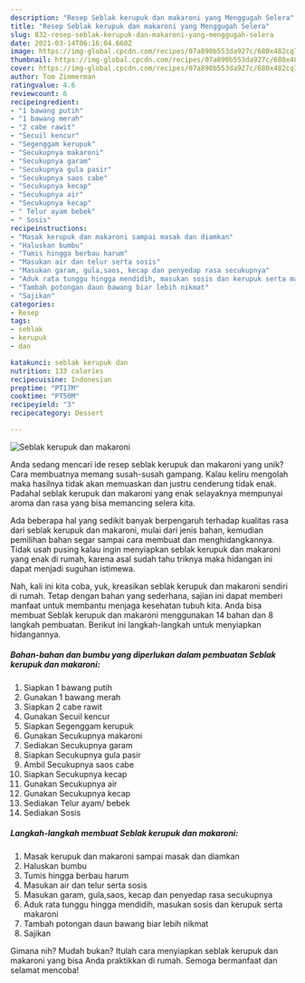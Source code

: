 ```yaml
---
description: "Resep Seblak kerupuk dan makaroni yang Menggugah Selera"
title: "Resep Seblak kerupuk dan makaroni yang Menggugah Selera"
slug: 832-resep-seblak-kerupuk-dan-makaroni-yang-menggugah-selera
date: 2021-03-14T06:16:04.660Z
image: https://img-global.cpcdn.com/recipes/07a890b553da927c/680x482cq70/seblak-kerupuk-dan-makaroni-foto-resep-utama.jpg
thumbnail: https://img-global.cpcdn.com/recipes/07a890b553da927c/680x482cq70/seblak-kerupuk-dan-makaroni-foto-resep-utama.jpg
cover: https://img-global.cpcdn.com/recipes/07a890b553da927c/680x482cq70/seblak-kerupuk-dan-makaroni-foto-resep-utama.jpg
author: Tom Zimmerman
ratingvalue: 4.6
reviewcount: 6
recipeingredient:
- "1 bawang putih"
- "1 bawang merah"
- "2 cabe rawit"
- "Secuil kencur"
- "Segenggam kerupuk"
- "Secukupnya makaroni"
- "Secukupnya garam"
- "Secukupnya gula pasir"
- "Secukupnya saos cabe"
- "Secukupnya kecap"
- "Secukupnya air"
- "Secukupnya kecap"
- " Telur ayam bebek"
- " Sosis"
recipeinstructions:
- "Masak kerupuk dan makaroni sampai masak dan diamkan"
- "Haluskan bumbu"
- "Tumis hingga berbau harum"
- "Masukan air dan telur serta sosis"
- "Masukan garam, gula,saos, kecap dan penyedap rasa secukupnya"
- "Aduk rata tunggu hingga mendidih, masukan sosis dan kerupuk serta makaroni"
- "Tambah potongan daun bawang biar lebih nikmat"
- "Sajikan"
categories:
- Resep
tags:
- seblak
- kerupuk
- dan

katakunci: seblak kerupuk dan 
nutrition: 133 calories
recipecuisine: Indonesian
preptime: "PT17M"
cooktime: "PT50M"
recipeyield: "3"
recipecategory: Dessert

---
```



![Seblak kerupuk dan makaroni](https://img-global.cpcdn.com/recipes/07a890b553da927c/680x482cq70/seblak-kerupuk-dan-makaroni-foto-resep-utama.jpg)

Anda sedang mencari ide resep seblak kerupuk dan makaroni yang unik? Cara membuatnya memang susah-susah gampang. Kalau keliru mengolah maka hasilnya tidak akan memuaskan dan justru cenderung tidak enak. Padahal seblak kerupuk dan makaroni yang enak selayaknya mempunyai aroma dan rasa yang bisa memancing selera kita.



Ada beberapa hal yang sedikit banyak berpengaruh terhadap kualitas rasa dari seblak kerupuk dan makaroni, mulai dari jenis bahan, kemudian pemilihan bahan segar sampai cara membuat dan menghidangkannya. Tidak usah pusing kalau ingin menyiapkan seblak kerupuk dan makaroni yang enak di rumah, karena asal sudah tahu triknya maka hidangan ini dapat menjadi suguhan istimewa.


Nah, kali ini kita coba, yuk, kreasikan seblak kerupuk dan makaroni sendiri di rumah. Tetap dengan bahan yang sederhana, sajian ini dapat memberi manfaat untuk membantu menjaga kesehatan tubuh kita. Anda bisa membuat Seblak kerupuk dan makaroni menggunakan 14 bahan dan 8 langkah pembuatan. Berikut ini langkah-langkah untuk menyiapkan hidangannya.

<!--inarticleads1-->

##### Bahan-bahan dan bumbu yang diperlukan dalam pembuatan Seblak kerupuk dan makaroni:

1. Siapkan 1 bawang putih
1. Gunakan 1 bawang merah
1. Siapkan 2 cabe rawit
1. Gunakan Secuil kencur
1. Siapkan Segenggam kerupuk
1. Gunakan Secukupnya makaroni
1. Sediakan Secukupnya garam
1. Siapkan Secukupnya gula pasir
1. Ambil Secukupnya saos cabe
1. Siapkan Secukupnya kecap
1. Gunakan Secukupnya air
1. Gunakan Secukupnya kecap
1. Sediakan  Telur ayam/ bebek
1. Sediakan  Sosis




<!--inarticleads2-->

##### Langkah-langkah membuat Seblak kerupuk dan makaroni:

1. Masak kerupuk dan makaroni sampai masak dan diamkan
1. Haluskan bumbu
1. Tumis hingga berbau harum
1. Masukan air dan telur serta sosis
1. Masukan garam, gula,saos, kecap dan penyedap rasa secukupnya
1. Aduk rata tunggu hingga mendidih, masukan sosis dan kerupuk serta makaroni
1. Tambah potongan daun bawang biar lebih nikmat
1. Sajikan




Gimana nih? Mudah bukan? Itulah cara menyiapkan seblak kerupuk dan makaroni yang bisa Anda praktikkan di rumah. Semoga bermanfaat dan selamat mencoba!
